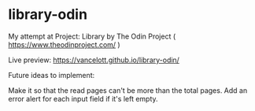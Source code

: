 # library-odin

My attempt at Project: Library by The Odin Project ( https://www.theodinproject.com/ ) 

Live preview: https://vancelott.github.io/library-odin/

Future ideas to implement:

Make it so that the read pages can't be more than the total pages. Add an error alert for each input field if it's left empty.

